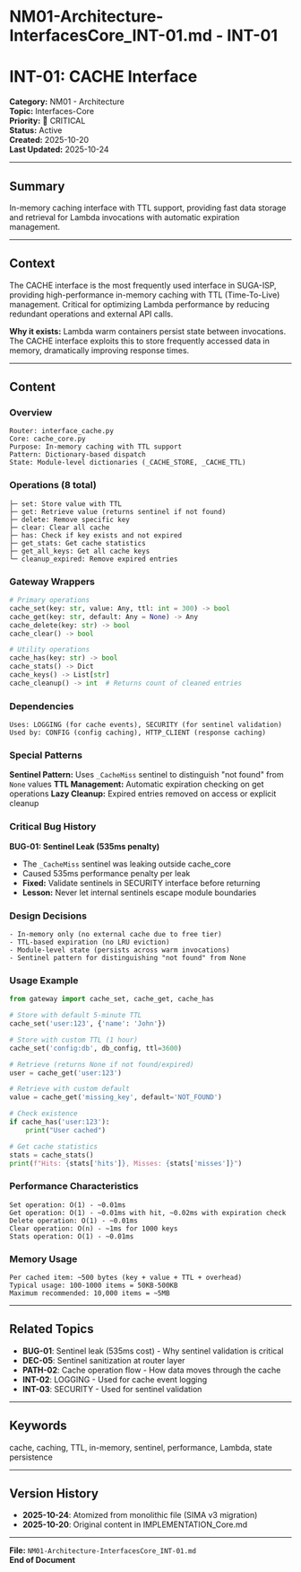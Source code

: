 # NM01-Architecture-InterfacesCore_INT-01.md - INT-01

# INT-01: CACHE Interface

**Category:** NM01 - Architecture  
**Topic:** Interfaces-Core  
**Priority:** 🔴 CRITICAL  
**Status:** Active  
**Created:** 2025-10-20  
**Last Updated:** 2025-10-24

---

## Summary

In-memory caching interface with TTL support, providing fast data storage and retrieval for Lambda invocations with automatic expiration management.

---

## Context

The CACHE interface is the most frequently used interface in SUGA-ISP, providing high-performance in-memory caching with TTL (Time-To-Live) management. Critical for optimizing Lambda performance by reducing redundant operations and external API calls.

**Why it exists:** Lambda warm containers persist state between invocations. The CACHE interface exploits this to store frequently accessed data in memory, dramatically improving response times.

---

## Content

### Overview

```
Router: interface_cache.py
Core: cache_core.py
Purpose: In-memory caching with TTL support
Pattern: Dictionary-based dispatch
State: Module-level dictionaries (_CACHE_STORE, _CACHE_TTL)
```

### Operations (8 total)

```
├─ set: Store value with TTL
├─ get: Retrieve value (returns sentinel if not found)
├─ delete: Remove specific key
├─ clear: Clear all cache
├─ has: Check if key exists and not expired
├─ get_stats: Get cache statistics
├─ get_all_keys: Get all cache keys
└─ cleanup_expired: Remove expired entries
```

### Gateway Wrappers

```python
# Primary operations
cache_set(key: str, value: Any, ttl: int = 300) -> bool
cache_get(key: str, default: Any = None) -> Any
cache_delete(key: str) -> bool
cache_clear() -> bool

# Utility operations
cache_has(key: str) -> bool
cache_stats() -> Dict
cache_keys() -> List[str]
cache_cleanup() -> int  # Returns count of cleaned entries
```

### Dependencies

```
Uses: LOGGING (for cache events), SECURITY (for sentinel validation)
Used by: CONFIG (config caching), HTTP_CLIENT (response caching)
```

### Special Patterns

**Sentinel Pattern:** Uses `_CacheMiss` sentinel to distinguish "not found" from `None` values
**TTL Management:** Automatic expiration checking on get operations
**Lazy Cleanup:** Expired entries removed on access or explicit cleanup

### Critical Bug History

**BUG-01: Sentinel Leak (535ms penalty)**
- The `_CacheMiss` sentinel was leaking outside cache_core
- Caused 535ms performance penalty per leak
- **Fixed:** Validate sentinels in SECURITY interface before returning
- **Lesson:** Never let internal sentinels escape module boundaries

### Design Decisions

```
- In-memory only (no external cache due to free tier)
- TTL-based expiration (no LRU eviction)
- Module-level state (persists across warm invocations)
- Sentinel pattern for distinguishing "not found" from None
```

### Usage Example

```python
from gateway import cache_set, cache_get, cache_has

# Store with default 5-minute TTL
cache_set('user:123', {'name': 'John'})

# Store with custom TTL (1 hour)
cache_set('config:db', db_config, ttl=3600)

# Retrieve (returns None if not found/expired)
user = cache_get('user:123')

# Retrieve with custom default
value = cache_get('missing_key', default='NOT_FOUND')

# Check existence
if cache_has('user:123'):
    print("User cached")

# Get cache statistics
stats = cache_stats()
print(f"Hits: {stats['hits']}, Misses: {stats['misses']}")
```

### Performance Characteristics

```
Set operation: O(1) - ~0.01ms
Get operation: O(1) - ~0.01ms with hit, ~0.02ms with expiration check
Delete operation: O(1) - ~0.01ms
Clear operation: O(n) - ~1ms for 1000 keys
Stats operation: O(1) - ~0.01ms
```

### Memory Usage

```
Per cached item: ~500 bytes (key + value + TTL + overhead)
Typical usage: 100-1000 items = 50KB-500KB
Maximum recommended: 10,000 items = ~5MB
```

---

## Related Topics

- **BUG-01**: Sentinel leak (535ms cost) - Why sentinel validation is critical
- **DEC-05**: Sentinel sanitization at router layer
- **PATH-02**: Cache operation flow - How data moves through the cache
- **INT-02**: LOGGING - Used for cache event logging
- **INT-03**: SECURITY - Used for sentinel validation

---

## Keywords

cache, caching, TTL, in-memory, sentinel, performance, Lambda, state persistence

---

## Version History

- **2025-10-24**: Atomized from monolithic file (SIMA v3 migration)
- **2025-10-20**: Original content in IMPLEMENTATION_Core.md

---

**File:** `NM01-Architecture-InterfacesCore_INT-01.md`  
**End of Document**
